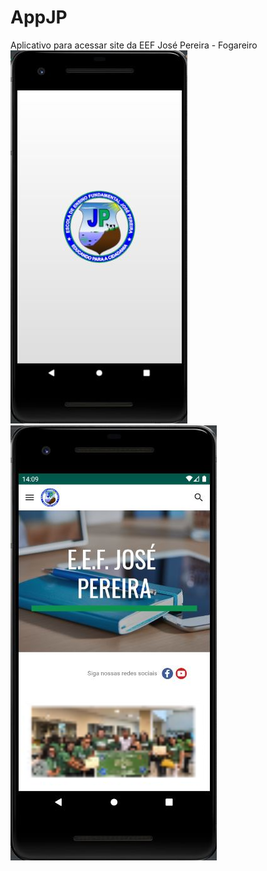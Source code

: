 # AppJP
Aplicativo para acessar site da EEF José Pereira - Fogareiro
![Screenshot](./img/jpsplah.JPG)
![Screenshot](./img/jpapp1.png)
